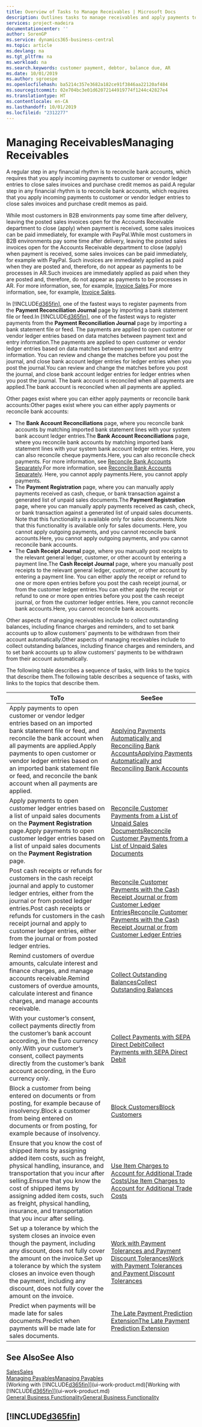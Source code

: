 ```yaml
---
title: Overview of Tasks to Manage Receivables | Microsoft Docs
description: Outlines tasks to manage receivables and apply payments to customer or vendor ledger entries.
services: project-madeira
documentationcenter: ''
author: SorenGP
ms.service: dynamics365-business-central
ms.topic: article
ms.devlang: na
ms.tgt_pltfrm: na
ms.workload: na
ms.search.keywords: customer payment, debtor, balance due, AR
ms.date: 10/01/2019
ms.author: sgroespe
ms.openlocfilehash: ba5214c357e3682a182ce91f3846aa22120af484
ms.sourcegitcommit: 02e704bc3e01d62072144919774f1244c42827e4
ms.translationtype: HT
ms.contentlocale: en-CA
ms.lasthandoff: 10/01/2019
ms.locfileid: "2312277"
---
```

# <a name="managing-receivables"></a><span data-ttu-id="2564f-103">Managing Receivables</span><span class="sxs-lookup"><span data-stu-id="2564f-103">Managing Receivables</span></span>
<span data-ttu-id="2564f-104">A regular step in any financial rhythm is to reconcile bank accounts, which requires that you apply incoming payments to customer or vendor ledger entries to close sales invoices and purchase credit memos as paid.</span><span class="sxs-lookup"><span data-stu-id="2564f-104">A regular step in any financial rhythm is to reconcile bank accounts, which requires that you apply incoming payments to customer or vendor ledger entries to close sales invoices and purchase credit memos as paid.</span></span>

<span data-ttu-id="2564f-105">While most customers in B2B environments pay some time after delivery, leaving the posted sales invoices open for the Accounts Receivable department to close (apply) when payment is received, some sales invoices can be paid immediately, for example with PayPal.</span><span class="sxs-lookup"><span data-stu-id="2564f-105">While most customers in B2B environments pay some time after delivery, leaving the posted sales invoices open for the Accounts Receivable department to close (apply) when payment is received, some sales invoices can be paid immediately, for example with PayPal.</span></span> <span data-ttu-id="2564f-106">Such invoices are immediately applied as paid when they are posted and, therefore, do not appear as payments to be processes in AR.</span><span class="sxs-lookup"><span data-stu-id="2564f-106">Such invoices are immediately applied as paid when they are posted and, therefore, do not appear as payments to be processes in AR.</span></span> <span data-ttu-id="2564f-107">For more information, see, for example, [Invoice Sales](sales-how-invoice-sales.md).</span><span class="sxs-lookup"><span data-stu-id="2564f-107">For more information, see, for example, [Invoice Sales](sales-how-invoice-sales.md).</span></span>  

<span data-ttu-id="2564f-108">In [!INCLUDE[d365fin](includes/d365fin_md.md)], one of the fastest ways to register payments from the **Payment Reconciliation Journal** page by importing a bank statement file or feed.</span><span class="sxs-lookup"><span data-stu-id="2564f-108">In [!INCLUDE[d365fin](includes/d365fin_md.md)], one of the fastest ways to register payments from the **Payment Reconciliation Journal** page by importing a bank statement file or feed.</span></span> <span data-ttu-id="2564f-109">The payments are applied to open customer or vendor ledger entries based on data matches between payment text and entry information.</span><span class="sxs-lookup"><span data-stu-id="2564f-109">The payments are applied to open customer or vendor ledger entries based on data matches between payment text and entry information.</span></span> <span data-ttu-id="2564f-110">You can review and change the matches before you post the journal, and close bank account ledger entries for ledger entries when you post the journal.</span><span class="sxs-lookup"><span data-stu-id="2564f-110">You can review and change the matches before you post the journal, and close bank account ledger entries for ledger entries when you post the journal.</span></span> <span data-ttu-id="2564f-111">The bank account is reconciled when all payments are applied.</span><span class="sxs-lookup"><span data-stu-id="2564f-111">The bank account is reconciled when all payments are applied.</span></span>

<span data-ttu-id="2564f-112">Other pages exist where you can either apply payments or reconcile bank accounts:</span><span class="sxs-lookup"><span data-stu-id="2564f-112">Other pages exist where you can either apply payments or reconcile bank accounts:</span></span>

* <span data-ttu-id="2564f-113">The **Bank Account Reconciliations** page, where you reconcile bank accounts by matching imported bank statement lines with your system bank account ledger entries.</span><span class="sxs-lookup"><span data-stu-id="2564f-113">The **Bank Account Reconciliations** page, where you reconcile bank accounts by matching imported bank statement lines with your system bank account ledger entries.</span></span> <span data-ttu-id="2564f-114">Here, you can also reconcile cheque payments.</span><span class="sxs-lookup"><span data-stu-id="2564f-114">Here, you can also reconcile check payments.</span></span> <span data-ttu-id="2564f-115">For more information, see [Reconcile Bank Accounts Separately](bank-how-reconcile-bank-accounts-separately.md).</span><span class="sxs-lookup"><span data-stu-id="2564f-115">For more information, see [Reconcile Bank Accounts Separately](bank-how-reconcile-bank-accounts-separately.md).</span></span> <span data-ttu-id="2564f-116">Here, you cannot apply payments.</span><span class="sxs-lookup"><span data-stu-id="2564f-116">Here, you cannot apply payments.</span></span>
* <span data-ttu-id="2564f-117">The **Payment Registration** page, where you can manually apply payments received as cash, cheque, or bank transaction against a generated list of unpaid sales documents.</span><span class="sxs-lookup"><span data-stu-id="2564f-117">The **Payment Registration** page, where you can manually apply payments received as cash, check, or bank transaction against a generated list of unpaid sales documents.</span></span> <span data-ttu-id="2564f-118">Note that this functionality is available only for sales documents.</span><span class="sxs-lookup"><span data-stu-id="2564f-118">Note that this functionality is available only for sales documents.</span></span> <span data-ttu-id="2564f-119">Here, you cannot apply outgoing payments, and you cannot reconcile bank accounts.</span><span class="sxs-lookup"><span data-stu-id="2564f-119">Here, you cannot apply outgoing payments, and you cannot reconcile bank accounts.</span></span>
* <span data-ttu-id="2564f-120">The **Cash Receipt Journal** page, where you manually post receipts to the relevant general ledger, customer, or other account by entering a payment line.</span><span class="sxs-lookup"><span data-stu-id="2564f-120">The **Cash Receipt Journal** page, where you manually post receipts to the relevant general ledger, customer, or other account by entering a payment line.</span></span> <span data-ttu-id="2564f-121">You can either apply the receipt or refund to one or more open entries before you post the cash receipt journal, or from the customer ledger entries.</span><span class="sxs-lookup"><span data-stu-id="2564f-121">You can either apply the receipt or refund to one or more open entries before you post the cash receipt journal, or from the customer ledger entries.</span></span> <span data-ttu-id="2564f-122">Here, you cannot reconcile bank accounts.</span><span class="sxs-lookup"><span data-stu-id="2564f-122">Here, you cannot reconcile bank accounts.</span></span>  

<span data-ttu-id="2564f-123">Other aspects of managing receivables include to collect outstanding balances, including finance charges and reminders, and to set bank accounts up to allow customers' payments to be withdrawn from their account automatically.</span><span class="sxs-lookup"><span data-stu-id="2564f-123">Other aspects of managing receivables include to collect outstanding balances, including finance charges and reminders, and to set bank accounts up to allow customers' payments to be withdrawn from their account automatically.</span></span>

<span data-ttu-id="2564f-124">The following table describes a sequence of tasks, with links to the topics that describe them.</span><span class="sxs-lookup"><span data-stu-id="2564f-124">The following table describes a sequence of tasks, with links to the topics that describe them.</span></span>  

| <span data-ttu-id="2564f-125">To</span><span class="sxs-lookup"><span data-stu-id="2564f-125">To</span></span> | <span data-ttu-id="2564f-126">See</span><span class="sxs-lookup"><span data-stu-id="2564f-126">See</span></span> |
| --- | --- |
| <span data-ttu-id="2564f-127">Apply payments to open customer or vendor ledger entries based on an imported bank statement file or feed, and reconcile the bank account when all payments are applied.</span><span class="sxs-lookup"><span data-stu-id="2564f-127">Apply payments to open customer or vendor ledger entries based on an imported bank statement file or feed, and reconcile the bank account when all payments are applied.</span></span> |[<span data-ttu-id="2564f-128">Applying Payments Automatically and Reconciling Bank Accounts</span><span class="sxs-lookup"><span data-stu-id="2564f-128">Applying Payments Automatically and Reconciling Bank Accounts</span></span>](receivables-apply-payments-auto-reconcile-bank-accounts.md) |
| <span data-ttu-id="2564f-129">Apply payments to open customer ledger entries based on a list of unpaid sales documents on the **Payment Registration** page.</span><span class="sxs-lookup"><span data-stu-id="2564f-129">Apply payments to open customer ledger entries based on a list of unpaid sales documents on the **Payment Registration** page.</span></span> |[<span data-ttu-id="2564f-130">Reconcile Customer Payments from a List of Unpaid Sales Documents</span><span class="sxs-lookup"><span data-stu-id="2564f-130">Reconcile Customer Payments from a List of Unpaid Sales Documents</span></span>](receivables-how-reconcile-customer-payments-list-unpaid-sales-documents.md) |
| <span data-ttu-id="2564f-131">Post cash receipts or refunds for customers in the cash receipt journal and apply to customer ledger entries, either from the journal or from posted ledger entries.</span><span class="sxs-lookup"><span data-stu-id="2564f-131">Post cash receipts or refunds for customers in the cash receipt journal and apply to customer ledger entries, either from the journal or from posted ledger entries.</span></span> |[<span data-ttu-id="2564f-132">Reconcile Customer Payments with the Cash Receipt Journal or from Customer Ledger Entries</span><span class="sxs-lookup"><span data-stu-id="2564f-132">Reconcile Customer Payments with the Cash Receipt Journal or from Customer Ledger Entries</span></span>](receivables-how-apply-sales-transactions-manually.md) |
| <span data-ttu-id="2564f-133">Remind customers of overdue amounts, calculate interest and finance charges, and manage accounts receivable.</span><span class="sxs-lookup"><span data-stu-id="2564f-133">Remind customers of overdue amounts, calculate interest and finance charges, and manage accounts receivable.</span></span> |[<span data-ttu-id="2564f-134">Collect Outstanding Balances</span><span class="sxs-lookup"><span data-stu-id="2564f-134">Collect Outstanding Balances</span></span>](receivables-collect-outstanding-balances.md) |
|<span data-ttu-id="2564f-135">With your customer’s consent, collect payments directly from the customer’s bank account according, in the Euro currency only.</span><span class="sxs-lookup"><span data-stu-id="2564f-135">With your customer’s consent, collect payments directly from the customer’s bank account according, in the Euro currency only.</span></span>|[<span data-ttu-id="2564f-136">Collect Payments with SEPA Direct Debit</span><span class="sxs-lookup"><span data-stu-id="2564f-136">Collect Payments with SEPA Direct Debit</span></span>](finance-collect-payments-with-sepa-direct-debit.md)|
|<span data-ttu-id="2564f-137">Block a customer from being entered on documents or from posting, for example because of insolvency.</span><span class="sxs-lookup"><span data-stu-id="2564f-137">Block a customer from being entered on documents or from posting, for example because of insolvency.</span></span>|[<span data-ttu-id="2564f-138">Block Customers</span><span class="sxs-lookup"><span data-stu-id="2564f-138">Block Customers</span></span>](receivables-how-block-customers.md)|
|<span data-ttu-id="2564f-139">Ensure that you know the cost of shipped items by assigning added item costs, such as freight, physical handling, insurance, and transportation that you incur after selling.</span><span class="sxs-lookup"><span data-stu-id="2564f-139">Ensure that you know the cost of shipped items by assigning added item costs, such as freight, physical handling, insurance, and transportation that you incur after selling.</span></span>|[<span data-ttu-id="2564f-140">Use Item Charges to Account for Additional Trade Costs</span><span class="sxs-lookup"><span data-stu-id="2564f-140">Use Item Charges to Account for Additional Trade Costs</span></span>](payables-how-assign-item-charges.md)|
|<span data-ttu-id="2564f-141">Set up a tolerance by which the system closes an invoice even though the payment, including any discount, does not fully cover the amount on the invoice.</span><span class="sxs-lookup"><span data-stu-id="2564f-141">Set up a tolerance by which the system closes an invoice even though the payment, including any discount, does not fully cover the amount on the invoice.</span></span>|[<span data-ttu-id="2564f-142">Work with Payment Tolerances and Payment Discount Tolerances</span><span class="sxs-lookup"><span data-stu-id="2564f-142">Work with Payment Tolerances and Payment Discount Tolerances</span></span>](finance-payment-tolerance-and-payment-discount-tolerance.md)|
| <span data-ttu-id="2564f-143">Predict when payments will be made late for sales documents.</span><span class="sxs-lookup"><span data-stu-id="2564f-143">Predict when payments will be made late for sales documents.</span></span> | [<span data-ttu-id="2564f-144">The Late Payment Prediction Extension</span><span class="sxs-lookup"><span data-stu-id="2564f-144">The Late Payment Prediction Extension</span></span>](ui-extensions-late-payment-prediction.md) |
## <a name="see-also"></a><span data-ttu-id="2564f-145">See Also</span><span class="sxs-lookup"><span data-stu-id="2564f-145">See Also</span></span>
[<span data-ttu-id="2564f-146">Sales</span><span class="sxs-lookup"><span data-stu-id="2564f-146">Sales</span></span>](sales-manage-sales.md)  
[<span data-ttu-id="2564f-147">Managing Payables</span><span class="sxs-lookup"><span data-stu-id="2564f-147">Managing Payables</span></span>](payables-manage-payables.md)  
<span data-ttu-id="2564f-148">[Working with [!INCLUDE[d365fin](includes/d365fin_md.md)]](ui-work-product.md)</span><span class="sxs-lookup"><span data-stu-id="2564f-148">[Working with [!INCLUDE[d365fin](includes/d365fin_md.md)]](ui-work-product.md)</span></span>  
[<span data-ttu-id="2564f-149">General Business Functionality</span><span class="sxs-lookup"><span data-stu-id="2564f-149">General Business Functionality</span></span>](ui-across-business-areas.md)

## [!INCLUDE[d365fin](includes/free_trial_md.md)]  
